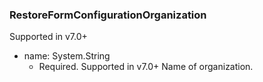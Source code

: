 ### RestoreFormConfigurationOrganization
Supported in v7.0+

- name: System.String
  - Required. Supported in v7.0+
Name of organization.
